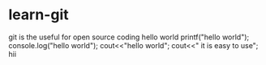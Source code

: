 # learn-git
git is the useful for open source coding
hello world
printf("hello world");
console.log("hello world");
cout<<"hello world";
cout<<" it is easy to use";
hii
